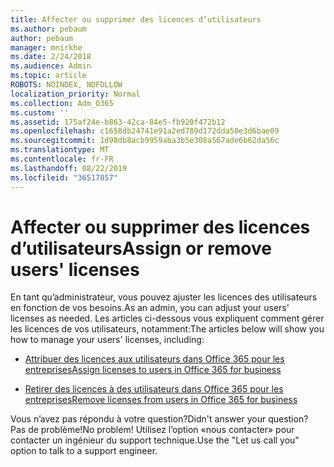 ```yaml
---
title: Affecter ou supprimer des licences d’utilisateurs
ms.author: pebaum
author: pebaum
manager: mnirkhe
ms.date: 2/24/2018
ms.audience: Admin
ms.topic: article
ROBOTS: NOINDEX, NOFOLLOW
localization_priority: Normal
ms.collection: Adm_O365
ms.custom: ''
ms.assetid: 175af24e-b863-42ca-84e5-fb920f472b12
ms.openlocfilehash: c1658db24741e91a2ed789d172dda50e3d6bae09
ms.sourcegitcommit: 1d98db8acb9959aba3b5e308a567ade6b62da56c
ms.translationtype: MT
ms.contentlocale: fr-FR
ms.lasthandoff: 08/22/2019
ms.locfileid: "36517857"
---
```

# <a name="assign-or-remove-users-licenses"></a><span data-ttu-id="57b1d-102">Affecter ou supprimer des licences d’utilisateurs</span><span class="sxs-lookup"><span data-stu-id="57b1d-102">Assign or remove users' licenses</span></span>

<span data-ttu-id="57b1d-103">En tant qu’administrateur, vous pouvez ajuster les licences des utilisateurs en fonction de vos besoins.</span><span class="sxs-lookup"><span data-stu-id="57b1d-103">As an admin, you can adjust your users' licenses as needed.</span></span> <span data-ttu-id="57b1d-104">Les articles ci-dessous vous expliquent comment gérer les licences de vos utilisateurs, notamment:</span><span class="sxs-lookup"><span data-stu-id="57b1d-104">The articles below will show you how to manage your users' licenses, including:</span></span>
  
- [<span data-ttu-id="57b1d-105">Attribuer des licences aux utilisateurs dans Office 365 pour les entreprises</span><span class="sxs-lookup"><span data-stu-id="57b1d-105">Assign licenses to users in Office 365 for business</span></span>](https://support.office.com/article/997596b5-4173-4627-b915-36abac6786dc)
    
- [<span data-ttu-id="57b1d-106">Retirer des licences à des utilisateurs dans Office 365 pour les entreprises</span><span class="sxs-lookup"><span data-stu-id="57b1d-106">Remove licenses from users in Office 365 for business</span></span>](https://support.office.com/article/9b497c85-d0a4-4735-80fa-d3565bc05bd1)
    
<span data-ttu-id="57b1d-107">Vous n’avez pas répondu à votre question?</span><span class="sxs-lookup"><span data-stu-id="57b1d-107">Didn't answer your question?</span></span> <span data-ttu-id="57b1d-108">Pas de problème!</span><span class="sxs-lookup"><span data-stu-id="57b1d-108">No problem!</span></span> <span data-ttu-id="57b1d-109">Utilisez l’option «nous contacter» pour contacter un ingénieur du support technique.</span><span class="sxs-lookup"><span data-stu-id="57b1d-109">Use the "Let us call you" option to talk to a support engineer.</span></span>
  

